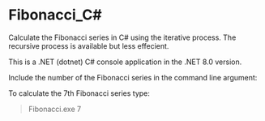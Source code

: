 # Fibonacci_C#
Calculate the Fibonacci series in C# using the iterative process.  The recursive process is available but less effecient.

This is a .NET (dotnet) C# console application in the .NET 8.0 version.

Include the number of the Fibonacci series in the command line argument:

To calculate the 7th Fibonacci series type:
> Fibonacci.exe 7
